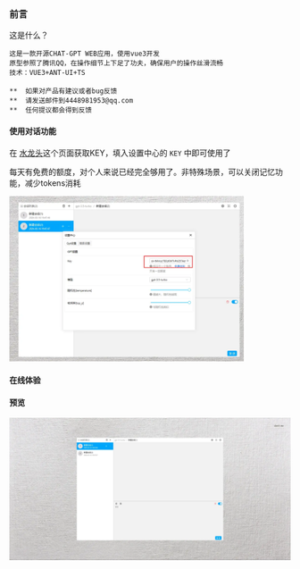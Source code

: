 ### 前言

这是什么？

```
这是一款开源CHAT-GPT WEB应用，使用vue3开发
原型参照了腾讯QQ，在操作细节上下足了功夫，确保用户的操作丝滑流畅
技术：VUE3+ANT-UI+TS

**	如果对产品有建议或者bug反馈
**	请发送邮件到4448981953@qq.com
**	任何提议都会得到反馈
```



#### 使用对话功能

在 <a href='https://faucet.openkey.cloud/'>水龙头</a>这个页面获取KEY，填入设置中心的 `KEY` 中即可使用了

每天有免费的额度，对个人来说已经完全够用了。非特殊场景，可以关闭记忆功能，减少tokens消耗

<img src='./assets/key.webp' width='420' />



#### 在线体验



#### 预览



<img src='./assets/preview.webp' />